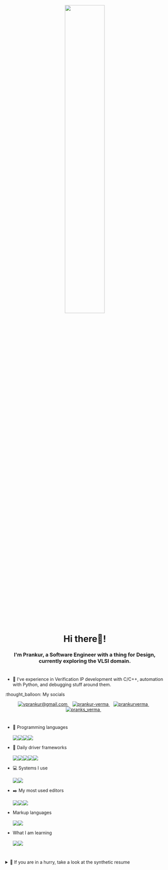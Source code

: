 <p align="center">
 <img 
      width="50%" 
      src="https://media.giphy.com/media/3o72Fis3O08ru2BqQ8/giphy.gif" />
</p>
<h1 align="center">Hi there👋!</h1>
<h3 align="center">I'm Prankur, a Software Engineer with a thing for Design, currently exploring the VLSI domain.</h3>

<h1></h1>

<!-- - ⚡ Feel free to browse my portfolio website <a href="https://prankurverma.github.io/" target="blank">here</a>. -->
- 🐍 I’ve experience in Verification IP development with C/C++, automation with Python, and debugging stuff around them.

<p align='left'> 
  :thought_balloon: My socials&nbsp;&nbsp;
<!-- </p> -->
<p align="center">
  <a href='mailto:vprankur@gmail.com' target="blank">
    <img src="https://img.shields.io/badge/Gmail-D14836?style=for-the-badge&logo=gmail&logoColor=white" alt="vprankur@gmail.com" />
  </a>&nbsp;&nbsp;
  <a href="https://www.linkedin.com/in/prankur-verma/" target="blank">
    <img src="https://img.shields.io/badge/linkedin-%230077B5.svg?&style=for-the-badge&logo=linkedin&logoColor=white" alt="prankur-verma"/>
  </a>&nbsp;&nbsp;
 <a href="https://www.behance.net/prankurverma" target="blank">
    <img src="https://img.shields.io/badge/Behance-%2300FFFF.svg?&style=for-the-badge&logo=behance&logoColor=blue" alt="prankurverma"/>
  </a>&nbsp;&nbsp; 
  <a href="https://twitter.com/pranks_verma" target="blank">
    <img src="https://img.shields.io/badge/X-1DA1F2?style=for-the-badge&logo=x&logoColor=black" alt="pranks_verma" />
  </a>&nbsp;&nbsp;
</p>

<h1></h1>

* :pencil: Programming languages <br/><br/><img src="https://img.shields.io/badge/C-D14836?style=for-the-badge&logo=c&logoColor=white" /><img src="https://img.shields.io/badge/C%2B%2B-00599C?style=for-the-badge&logo=c%2B%2B&logoColor=white" /><img src="https://img.shields.io/badge/Python-FFD43B?style=for-the-badge&logo=python&logoColor=blue" /><img src="https://img.shields.io/badge/UVM-FF0080?style=for-the-badge&logo=v&logoColor=yellow" />

* :wrench: Daily driver frameworks <br/><br/> <img src="https://img.shields.io/badge/STL-064F8C?style=for-the-badge&logo=cplusplus&logoColor=white" /><img src="https://img.shields.io/badge/conda-342B029.svg?&style=for-the-badge&logo=anaconda&logoColor=white" /><img src="https://img.shields.io/badge/Jupyter-F37626.svg?&style=for-the-badge&logo=Jupyter&logoColor=white" /><img src="https://img.shields.io/badge/Numpy-777BB4?style=for-the-badge&logo=numpy&logoColor=white" /><img src="https://img.shields.io/badge/Pandas-2C2D72?style=for-the-badge&logo=pandas&logoColor=white" />

* :computer: Systems I use<br/><br/><img src="https://img.shields.io/badge/Linux-%23FCC624?logo=linux&logoColor=black&style=for-the-badge" /><img src="https://img.shields.io/badge/Windows-%230078D6?logo=windows&logoColor=white&style=for-the-badge" />

* :black_nib: My most used editors<br/><br/><img src="https://img.shields.io/badge/Vim-%23019733.svg?logo=vim&logoColor=white&style=for-the-badge" /><img src="https://img.shields.io/badge/Visual%20Studio%20Code-%23007ACC.svg?logo=visual-studio-code&logoColor=white&style=for-the-badge" /><img src="https://img.shields.io/badge/Visual%20Studio-%208C7ACC.svg?logo=visual-studio&logoColor=white&style=for-the-badge" />

* Markup languages <br/><br/><img src="https://img.shields.io/badge/LaTeX-47A141?style=for-the-badge&logo=LaTeX&logoColor=white" /><img src="https://img.shields.io/badge/json-5E5C5C?style=for-the-badge&logo=json&logoColor=white" />
<!--
* :rocket: ML frameworks <br/><br/><img src="https://img.shields.io/badge/TensorFlow-FF6F00?style=for-the-badge&logo=tensorflow&logoColor=white" />
-->

* What I am learning <br/><br/><img src="https://img.shields.io/badge/Go-00ADD8?style=for-the-badge&logo=go&logoColor=white" /><img src="https://img.shields.io/badge/Rust-000000?style=for-the-badge&logo=rust&logoColor=white" />

<h1></h1>

<details>
  <summary>📃 If you are in a hurry, take a look at the synthetic resume</summary>

<h3 align='center'> 👷 Experience </h3>

- :scroll: **Software Engineer at Cadence Design Systems, Inc.**\
  :calendar: 2021 - 2023\
  📍Noida, India
  
- 👨🏼‍💻 **Verification Engineer Trainee at Cadence Design Systems, Inc**\
  :calendar: 2020 - 2021\
  📍Noida, India
  
- 👨‍🏫 **Project Technical Assistant**\
  :calendar: 2020 - 2020\
  :school: **RISE Lab, IIT Madras** - Chennai, India
<br/>
<h3 align='center'> 🎓 Education </h3>

- :scroll: **Bachelor's Degree in Electronics and Communication Engineering**\
  :calendar: 2015 - 2019\
  🏛️ **Uttar Pradesh Technical University** - UP, India

- :scroll: **AISSCE, AISSE**\
  :calendar: 2014, 2012\
  :school: **CBSE** - India

</details>

